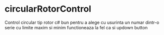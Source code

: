 # circularRotorControl
Control circular tip rotor c#
bun pentru a alege cu usurinta un numar dintr-o serie cu limite maxim si minim
functioneaza la fel ca si updown button
